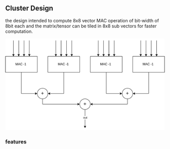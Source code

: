 ## Cluster Design
the design intended to compute 8x8 vector MAC operation of bit-width of 8bit each and the matrix/tensor can be tiled in 8x8 sub vectors for faster computation. 

![cluster-design](/docs/img/cluster.png)

### features
